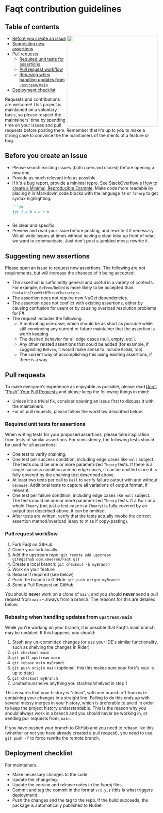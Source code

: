 # Faqt contribution guidelines

## Table of contents

<img src="https://raw.githubusercontent.com/cmeeren/Faqt/main/logo/faqt-logo-docs.png" width="300" align="right" />

<!-- TOC -->

* [Before you create an issue](#before-you-create-an-issue)
* [Suggesting new assertions](#suggesting-new-assertions)
* [Pull requests](#pull-requests)
  * [Required unit tests for assertions](#required-unit-tests-for-assertions)
  * [Pull request workflow](#pull-request-workflow)
  * [Rebasing when handling updates from `upstream/main`](#rebasing-when-handling-updates-from-upstreammain)
* [Deployment checklist](#deployment-checklist)

<!-- TOC -->

Requests and contributions are welcome! This project is maintained on a voluntary basis, so please respect the
maintainers' time by spending time on your issues and pull requests before posting them. Remember that it's up to _you_
to make a strong case to convince the the maintainers of the merits of a feature or bug.

## Before you create an issue

- Please search existing issues (both open and closed) before opening a new one.
- Provide as much relevant info as possible.
- If it's a bug report, provide a minimal repro. See
  StackOverflow's [How to create a Minimal, Reproducible Example](https://stackoverflow.com/help/minimal-reproducible-example).
  Make code more readable by placing it in Markdown code blocks with the language `f#` or `fsharp` to get syntax
  highlighting:
  ``````md
  ```f#
  let f a b = a + b
  ```
  ``````
- Be clear and specific.
- Preview and read your issue before posting, and rewrite it if necessary. We all write issues at times without having a
  clear idea up front of what we want to communicate. Just don't _post_ a jumbled mess; rewrite it.

## Suggesting new assertions

Please open an issue to request new assertions. The following are not requirements, but will increase the chances of it
being accepted:

- The assertion is sufficiently general and useful in a variety of contexts. For example, `BeEven`/`BeOdd` is more
  likely to be accepted than `ContainsItemWithThreeCharacters`.
- The assertion does not require new NuGet dependencies.
- The assertion does not conflict with existing assertions, either by causing confusion for users or by causing overload
  resolution problems for F#.
- The request includes the following:
  - A motivating use-case, which should be as short as possible while still convincing any current or future maintainer
    that the assertion is worth keeping.
  - The desired behavior for all edge cases (null, empty, etc.).
  - Any other related assertions that could be added (for example, if suggesting `BeEven`, it would make sense to
    include `BeOdd`, too).
  - The current way of accomplishing this using existing assertions, if there is a way.

## Pull requests

To make everyone's experience as enjoyable as possible, please
read [Don't "Push" Your Pull Requests](https://www.igvita.com/2011/12/19/dont-push-your-pull-requests/) and please keep
the following things in mind:

- Unless it's a trivial fix, consider opening an issue first to discuss it with the maintainers.
- For all pull requests, please follow the workflow described below.

### Required unit tests for assertions

When writing tests for your proposed assertions, please take inspiration from tests of similar assertions. For
consistency, the following tests should be used for all assertions:

* One test to verify chaining.
* One test per success condition, including edge cases like `null` subject. The tests could be one or more
  parametrized `Theory` tests. If there is a single success condition and no edge cases, it can be omitted since it is
  fully covered by the chaining test described above.
* At least two tests per call to `Fail` to verify failure output with and without `because`. Additional tests to capture
  all variations of output format, if relevant.
* One test per failure condition, including edge cases like `null` subject. The tests could be one or more
  parametrized `Theory` tests. If a `Fact` or a whole `Theory` (not just a test case in a `Theory`) is fully covered by
  an output test described above, it can be omitted.
* After tests are written, verify that the tests actually invoke the correct assertion method/overload (easy to miss if
  copy-pasting).

### Pull request workflow

1. Fork Faqt on GitHub
2. Clone your fork locally
3. Add the upstream repo: `git remote add upstream git@github.com:cmeeren/Faqt.git`
4. Create a local branch: `git checkout -b myBranch`
5. Work on your feature
6. Rebase if required (see below)
7. Push the branch to GitHub: `git push origin myBranch`
8. Send a Pull Request on GitHub

You should **never** work on a clone of `main`, and you should **never** send a pull request from `main` - always from a
branch. The reasons for this are detailed below.

### Rebasing when handling updates from `upstream/main`

While you're working on your branch, it is possible that Faqt's main branch may be updated. If this happens, you should:

1. [Stash](https://git-scm.com/book/en/v2/Git-Tools-Stashing-and-Cleaning) any un-committed changes (or use your IDE's
   similar functionality, such as shelving the changes in Rider)
2. `git checkout main`
3. `git pull upstream main`
4. `git rebase main myBranch`
5. `git push origin main` (optional; this this makes sure your fork's `main` is up to date)
6. `git checkout myBranch`
7. Unstash/unshelve anything you stashed/shelved in step 1

This ensures that your history is "clean", with one branch off from `main` containing your changes in a straight line.
Failing to do this ends up with several messy merges in your history, which is preferable to avoid in order to keep the
project history understandable. This is the reason why you should always work in a branch and you should never be
working in, or sending pull requests from, `main`.

If you have pushed your branch to GitHub and you need to rebase like this (whether or not you have already created a
pull request), you need to use `git push -f` to force rewrite the remote branch.

## Deployment checklist

For maintainers.

* Make necessary changes to the code.
* Update the changelog.
* Update the version and release notes in the fsproj files.
* Commit and tag the commit in the format `v/x.y.z` (this is what triggers deployment).
* Push the changes and the tag to the repo. If the build succeeds, the package is automatically published to NuGet.
